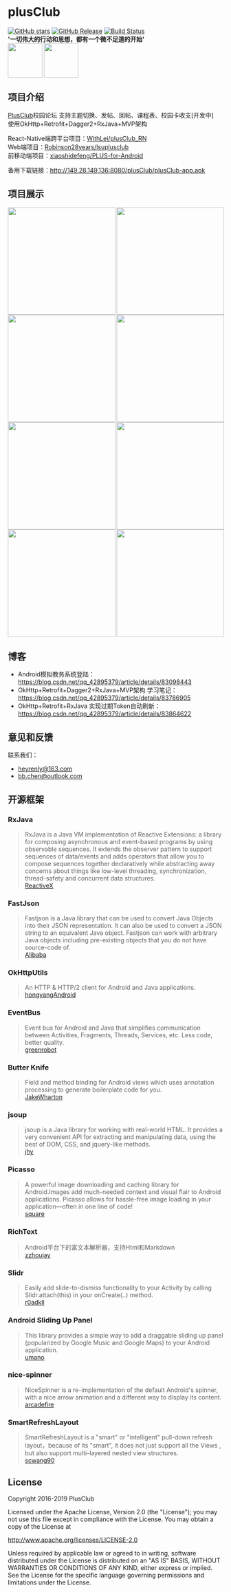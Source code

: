 # plusClub
[![GitHub stars](https://img.shields.io/github/stars/WithLei/plusClub.svg)](https://github.com/WithLei/plusClub/stargazers)
[![GitHub Release](https://img.shields.io/github/release/WithLei/plusClub/all.svg)](https://github.com/WithLei/plusClub/releases)
[![Build Status](https://travis-ci.org/WithLei/plusClub.svg?branch=master)](https://travis-ci.org/WithLei/plusClub)  
**'一切伟大的行动和思想，都有一个微不足道的开始'**  
<img src="https://github.com/WithLei/plusClub/blob/master/screenshots/pluslogo.jpg" width="80" hegiht="80" align=center />
<img src="https://github.com/WithLei/plusClub/blob/master/screenshots/pluslogo_round.jpg" width="80" hegiht="80" align=center />  

## 项目介绍
[PlusClub](http://118.24.0.78/#/home)校园论坛
支持主题切换、发帖、回帖、课程表、校园卡收支[开发中]  
使用OkHttp+Retrofit+Dagger2+RxJava+MVP架构


React-Native端跨平台项目：[WithLei/plusClub_RN](https://github.com/WithLei/plusClub_RN)  
Web端项目：[Robinson28years/lsuplusclub](https://github.com/Robinson28years/lsuplusclub)  
前移动端项目：[xiaoshidefeng/PLUS-for-Android](https://github.com/xiaoshidefeng/PLUS-for-Android)

备用下载链接：http://149.28.149.136:8080/plusClub/plusClub-app.apk

## 项目展示
<img src="https://github.com/WithLei/plusClub/blob/master/screenshots/1.png" width="250" hegiht="500" align=left />
<img src="https://github.com/WithLei/plusClub/blob/master/screenshots/2.png" width="250" hegiht="500" align=center /> 
<img src="https://github.com/WithLei/plusClub/blob/master/screenshots/3.png" width="250" hegiht="500" align=left />
<img src="https://github.com/WithLei/plusClub/blob/master/screenshots/4.png" width="250" hegiht="500" align=center /> 
<img src="https://github.com/WithLei/plusClub/blob/master/screenshots/5.png" width="250" hegiht="500" align=left />
<img src="https://github.com/WithLei/plusClub/blob/master/screenshots/6.png" width="250" hegiht="500" align=center /> 
<img src="https://github.com/WithLei/plusClub/blob/master/screenshots/7.png" width="250" hegiht="500" align=left />
<img src="https://github.com/WithLei/plusClub/blob/master/screenshots/8.png" width="250" hegiht="500" align=center />  

## 博客
 - Android模拟教务系统登陆：https://blog.csdn.net/qq_42895379/article/details/83098443
 - OkHttp+Retrofit+Dagger2+RxJava+MVP架构 学习笔记：https://blog.csdn.net/qq_42895379/article/details/83786905
 - OkHttp+Retrofit+RxJava 实现过期Token自动刷新：https://blog.csdn.net/qq_42895379/article/details/83864622
  
## 意见和反馈
联系我们：
 - heyrenly@163.com
 - bb.chen@outlook.com

## 开源框架
### RxJava
>RxJava is a Java VM implementation of Reactive Extensions: a library for composing asynchronous and event-based programs by using observable sequences.
It extends the observer pattern to support sequences of data/events and adds operators that allow you to compose sequences together declaratively while abstracting away concerns about things like low-level threading, synchronization, thread-safety and concurrent data structures.  
[ReactiveX](https://github.com/ReactiveX/RxJava)

### FastJson  
>Fastjson is a Java library that can be used to convert Java Objects into their JSON representation. It can also be used to convert a JSON string to an equivalent Java object. Fastjson can work with arbitrary Java objects including pre-existing objects that you do not have source-code of.  
>[Alibaba](https://github.com/alibaba/fastjson)

### OkHttpUtils
>An HTTP & HTTP/2 client for Android and Java applications.  
[hongyangAndroid](https://github.com/hongyangAndroid/okhttputils)

### EventBus  
>Event bus for Android and Java that simplifies communication between Activities, Fragments, Threads, Services, etc. Less code, better quality.  
[greenrobot](https://github.com/greenrobot/EventBus)

### Butter Knife
>Field and method binding for Android views which uses annotation processing to generate boilerplate code for you.  
[JakeWharton](https://github.com/JakeWharton/butterknife)

### jsoup
>jsoup is a Java library for working with real-world HTML. It provides a very convenient API for extracting and manipulating data, using the best of DOM, CSS, and jquery-like methods.  
[jhy](https://github.com/jhy/jsoup)

### Picasso
>A powerful image downloading and caching library for Android.Images add much-needed context and visual flair to Android applications. Picasso allows for hassle-free image loading in your application—often in one line of code!  
[square](https://github.com/square/picasso)

### RichText
>Android平台下的富文本解析器，支持Html和Markdown  
[zzhoujay](https://github.com/zzhoujay/RichText)

### Slidr
>Easily add slide-to-dismiss functionality to your Activity by calling Slidr.attach(this) in your onCreate(..) method.  
[r0adkll](https://github.com/r0adkll/Slidr)

### Android Sliding Up Panel
>This library provides a simple way to add a draggable sliding up panel (popularized by Google Music and Google Maps) to your Android application.  
[umano](https://github.com/umano/AndroidSlidingUpPanel)

### nice-spinner
>NiceSpinner is a re-implementation of the default Android's spinner, with a nice arrow animation and a different way to display its content.  
[arcadefire](https://github.com/arcadefire/nice-spinner)

### SmartRefreshLayout
>SmartRefreshLayout is a "smart" or "intelligent" pull-down refresh layout，because of its "smart", it does not just support all the Views , but also support multi-layered nested view structures.  
[scwang90](https://github.com/scwang90/SmartRefreshLayout)

## License
Copyright 2016-2019 PlusClub  

Licensed under the Apache License, Version 2.0 (the "License");
you may not use this file except in compliance with the License.
You may obtain a copy of the License at

   http://www.apache.org/licenses/LICENSE-2.0

Unless required by applicable law or agreed to in writing, software
distributed under the License is distributed on an "AS IS" BASIS,
WITHOUT WARRANTIES OR CONDITIONS OF ANY KIND, either express or implied.
See the License for the specific language governing permissions and
limitations under the License.
